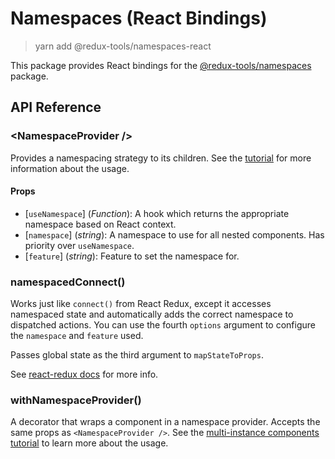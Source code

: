 # Namespaces (React Bindings)

> yarn add @redux-tools/namespaces-react

This package provides React bindings for the [@redux-tools/namespaces](/packages/namespaces) package.

## API Reference

### \<NamespaceProvider />

Provides a namespacing strategy to its children. See the [tutorial](/tutorial/02-namespacing?id=namespace-provider) for more information about the usage.

#### Props

- [`useNamespace`] \(_Function_): A hook which returns the appropriate namespace based on React context.
- [`namespace`] \(_string_): A namespace to use for all nested components. Has priority over `useNamespace`.
- [`feature`] \(_string_): Feature to set the namespace for.

### namespacedConnect()

Works just like `connect()` from React Redux, except it accesses namespaced state and automatically adds the correct namespace to dispatched actions. You can use the fourth `options` argument to configure the `namespace` and `feature` used.

Passes global state as the third argument to `mapStateToProps`.

See [react-redux docs](https://react-redux.js.org/docs/api) for more info.

### withNamespaceProvider()

A decorator that wraps a component in a namespace provider. Accepts the same props as `<NamespaceProvider />`. See the [multi-instance components tutorial](/tutorial/03-multi-instance-components) to learn more about the usage.
